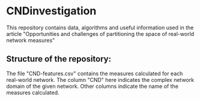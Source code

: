 # CNDinvestigation
This repository contains data, algorithms and useful information used in the article "Opportunities and challenges of partitioning  the space of real-world network measures"

## Structure of the repository:
The file "CND-features.csv" contains the measures calculated for each real-world network. The column "CND" here indicates the complex network domain of the given network. Other columns indicate the name of the measures calculated.
